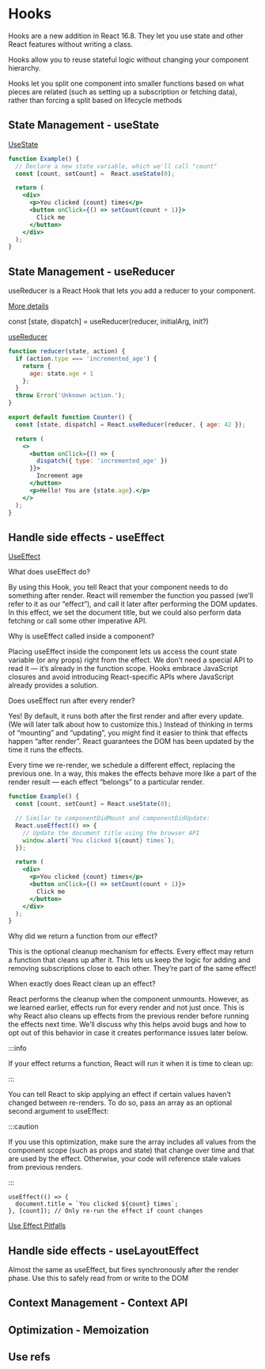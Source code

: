 # Hooks 

Hooks are a new addition in React 16.8. They let you use state and other React features without writing a class. 

Hooks allow you to reuse stateful logic without changing your component hierarchy.

Hooks let you split one component into smaller functions based on what pieces are related (such as setting up a subscription or fetching data), rather than forcing a split based on lifecycle methods

## State Management - useState
[UseState](https://codepen.io/luizrosalba/pen/zYLqjZR)

```jsx title='UseState Example'
function Example() {
  // Declare a new state variable, which we'll call "count"
  const [count, setCount] =  React.useState(0);

  return (
    <div>
      <p>You clicked {count} times</p>
      <button onClick={() => setCount(count + 1)}>
        Click me
      </button>
    </div>
  );
}
```

## State Management - useReducer

useReducer is a React Hook that lets you add a reducer to your component.

[More details](https://beta.reactjs.org/reference/react/useReducer)

const [state, dispatch] = useReducer(reducer, initialArg, init?)

[useReducer](https://codepen.io/luizrosalba/pen/eYjZKKo)

```jsx title="useReducer"
function reducer(state, action) {
  if (action.type === 'incremented_age') {
    return {
      age: state.age + 1
    };
  }
  throw Error('Unknown action.');
}

export default function Counter() {
  const [state, dispatch] = React.useReducer(reducer, { age: 42 });

  return (
    <>
      <button onClick={() => {
        dispatch({ type: 'incremented_age' })
      }}>
        Increment age
      </button>
      <p>Hello! You are {state.age}.</p>
    </>
  );
}
```

## Handle side effects - useEffect
[UseEffect](https://codepen.io/luizrosalba/pen/JjBXZoq?editors=1111)

What does useEffect do? 

By using this Hook, you tell React that your component needs to do something after render. React will remember the function you passed (we’ll refer to it as our “effect”), and call it later after performing the DOM updates. In this effect, we set the document title, but we could also perform data fetching or call some other imperative API.

Why is useEffect called inside a component? 

Placing useEffect inside the component lets us access the count state variable (or any props) right from the effect. We don’t need a special API to read it — it’s already in the function scope. Hooks embrace JavaScript closures and avoid introducing React-specific APIs where JavaScript already provides a solution.

Does useEffect run after every render? 

Yes! By default, it runs both after the first render and after every update. (We will later talk about how to customize this.) Instead of thinking in terms of “mounting” and “updating”, you might find it easier to think that effects happen “after render”. React guarantees the DOM has been updated by the time it runs the effects.

Every time we re-render, we schedule a different effect, replacing the previous one. In a way, this makes the effects behave more like a part of the render result — each effect “belongs” to a particular render.


```jsx title='UseEffect Example'
function Example() {
  const [count, setCount] = React.useState(0);

  // Similar to componentDidMount and componentDidUpdate:
  React.useEffect(() => {
    // Update the document title using the browser API
    window.alert(`You clicked ${count} times`);
  });

  return (
    <div>
      <p>You clicked {count} times</p>
      <button onClick={() => setCount(count + 1)}>
        Click me
      </button>
    </div>
  );
}
```

Why did we return a function from our effect? 

This is the optional cleanup mechanism for effects. Every effect may return a function that cleans up after it. This lets us keep the logic for adding and removing subscriptions close to each other. They’re part of the same effect!

When exactly does React clean up an effect? 

React performs the cleanup when the component unmounts. However, as we learned earlier, effects run for every render and not just once. This is why React also cleans up effects from the previous render before running the effects next time. We’ll discuss why this helps avoid bugs and how to opt out of this behavior in case it creates performance issues later below.

:::info

If your effect returns a function, React will run it when it is time to clean up:

:::

You can tell React to skip applying an effect if certain values haven’t changed between re-renders. To do so, pass an array as an optional second argument to useEffect:

:::caution

If you use this optimization, make sure the array includes all values from the component scope (such as props and state) that change over time and that are used by the effect. Otherwise, your code will reference stale values from previous renders. 

:::


```
useEffect(() => {
  document.title = `You clicked ${count} times`;
}, [count]); // Only re-run the effect if count changes
```

[Use Effect Pitfalls](https://beta.reactjs.org/learn/removing-effect-dependencies)


## Handle side effects - useLayoutEffect

Almost the same as useEffect, but fires synchronously after the render phase. Use  this to safely read from or write to the DOM

## Context Management -  Context API

## Optimization - Memoization

## Use refs